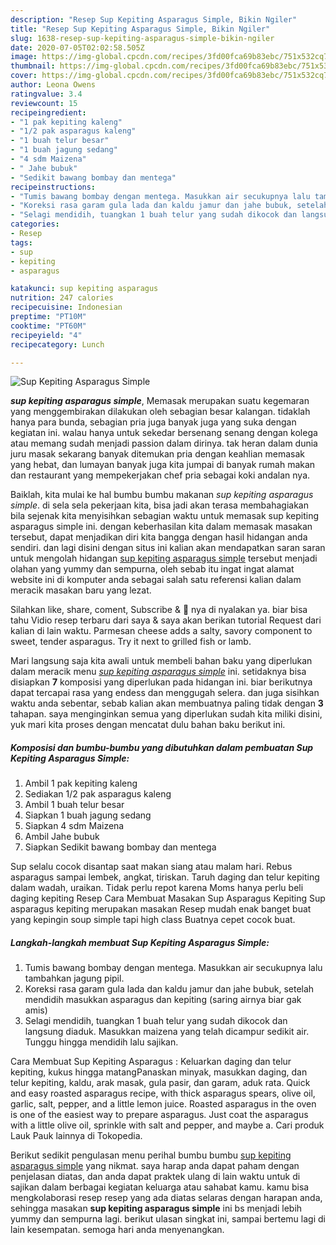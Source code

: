 ```yaml
---
description: "Resep Sup Kepiting Asparagus Simple, Bikin Ngiler"
title: "Resep Sup Kepiting Asparagus Simple, Bikin Ngiler"
slug: 1638-resep-sup-kepiting-asparagus-simple-bikin-ngiler
date: 2020-07-05T02:02:58.505Z
image: https://img-global.cpcdn.com/recipes/3fd00fca69b83ebc/751x532cq70/sup-kepiting-asparagus-simple-foto-resep-utama.jpg
thumbnail: https://img-global.cpcdn.com/recipes/3fd00fca69b83ebc/751x532cq70/sup-kepiting-asparagus-simple-foto-resep-utama.jpg
cover: https://img-global.cpcdn.com/recipes/3fd00fca69b83ebc/751x532cq70/sup-kepiting-asparagus-simple-foto-resep-utama.jpg
author: Leona Owens
ratingvalue: 3.4
reviewcount: 15
recipeingredient:
- "1 pak kepiting kaleng"
- "1/2 pak asparagus kaleng"
- "1 buah telur besar"
- "1 buah jagung sedang"
- "4 sdm Maizena"
- " Jahe bubuk"
- "Sedikit bawang bombay dan mentega"
recipeinstructions:
- "Tumis bawang bombay dengan mentega. Masukkan air secukupnya lalu tambahkan jagung pipil."
- "Koreksi rasa garam gula lada dan kaldu jamur dan jahe bubuk, setelah mendidih masukkan asparagus dan kepiting (saring airnya biar gak amis)"
- "Selagi mendidih, tuangkan 1 buah telur yang sudah dikocok dan langsung diaduk. Masukkan maizena yang telah dicampur sedikit air. Tunggu hingga mendidih lalu sajikan."
categories:
- Resep
tags:
- sup
- kepiting
- asparagus

katakunci: sup kepiting asparagus 
nutrition: 247 calories
recipecuisine: Indonesian
preptime: "PT10M"
cooktime: "PT60M"
recipeyield: "4"
recipecategory: Lunch

---
```



![Sup Kepiting Asparagus Simple](https://img-global.cpcdn.com/recipes/3fd00fca69b83ebc/751x532cq70/sup-kepiting-asparagus-simple-foto-resep-utama.jpg)

<b><i>sup kepiting asparagus simple</i></b>, Memasak merupakan suatu kegemaran yang menggembirakan dilakukan oleh sebagian besar kalangan. tidaklah hanya para bunda, sebagian pria juga banyak juga yang suka dengan kegiatan ini. walau hanya untuk sekedar bersenang senang dengan kolega atau memang sudah menjadi passion dalam dirinya. tak heran dalam dunia juru masak sekarang banyak ditemukan pria dengan keahlian memasak yang hebat, dan lumayan banyak juga kita jumpai di banyak rumah makan dan restaurant yang mempekerjakan chef pria sebagai koki andalan nya.

Baiklah, kita mulai ke hal bumbu bumbu makanan <i>sup kepiting asparagus simple</i>. di sela sela pekerjaan kita, bisa jadi akan terasa membahagiakan bila sejenak kita menyisihkan sebagian waktu untuk memasak sup kepiting asparagus simple ini. dengan keberhasilan kita dalam memasak masakan tersebut, dapat menjadikan diri kita bangga dengan hasil hidangan anda sendiri. dan lagi disini dengan situs ini kalian akan mendapatkan saran saran untuk mengolah hidangan <u>sup kepiting asparagus simple</u> tersebut menjadi olahan yang yummy dan sempurna, oleh sebab itu ingat ingat alamat website ini di komputer anda sebagai salah satu referensi kalian dalam meracik masakan baru yang lezat.

Silahkan like, share, coment, Subscribe &amp; 🔔 nya di nyalakan ya. biar bisa tahu Vidio resep terbaru dari saya &amp; saya akan berikan tutorial Request dari kalian di lain waktu. Parmesan cheese adds a salty, savory component to sweet, tender asparagus. Try it next to grilled fish or lamb.


Mari langsung saja kita awali untuk membeli bahan baku yang diperlukan dalam meracik menu <u><i>sup kepiting asparagus simple</i></u> ini. setidaknya bisa disiapkan <b>7</b> komposisi yang diperlukan pada hidangan ini. biar berikutnya dapat tercapai rasa yang endess dan menggugah selera. dan juga sisihkan waktu anda sebentar, sebab kalian akan membuatnya paling tidak dengan <b>3</b> tahapan. saya menginginkan semua yang diperlukan sudah kita miliki disini, yuk mari kita proses dengan mencatat dulu bahan baku berikut ini.

<!--inarticleads1-->

##### Komposisi dan bumbu-bumbu yang dibutuhkan dalam pembuatan Sup Kepiting Asparagus Simple:

1. Ambil 1 pak kepiting kaleng
1. Sediakan 1/2 pak asparagus kaleng
1. Ambil 1 buah telur besar
1. Siapkan 1 buah jagung sedang
1. Siapkan 4 sdm Maizena
1. Ambil  Jahe bubuk
1. Siapkan Sedikit bawang bombay dan mentega


Sup selalu cocok disantap saat makan siang atau malam hari. Rebus asparagus sampai lembek, angkat, tiriskan. Taruh daging dan telur kepiting dalam wadah, uraikan. Tidak perlu repot karena Moms hanya perlu beli daging kepiting Resep Cara Membuat Masakan Sup Asparagus Kepiting Sup asparagus kepiting merupakan masakan Resep mudah enak banget buat yang kepingin soup simple tapi high class Buatnya cepet cocok buat. 

<!--inarticleads2-->

##### Langkah-langkah membuat Sup Kepiting Asparagus Simple:

1. Tumis bawang bombay dengan mentega. Masukkan air secukupnya lalu tambahkan jagung pipil.
1. Koreksi rasa garam gula lada dan kaldu jamur dan jahe bubuk, setelah mendidih masukkan asparagus dan kepiting (saring airnya biar gak amis)
1. Selagi mendidih, tuangkan 1 buah telur yang sudah dikocok dan langsung diaduk. Masukkan maizena yang telah dicampur sedikit air. Tunggu hingga mendidih lalu sajikan.


Cara Membuat Sup Kepiting Asparagus : Keluarkan daging dan telur kepiting, kukus hingga matangPanaskan minyak, masukkan daging, dan telur kepiting, kaldu, arak masak, gula pasir, dan garam, aduk rata. Quick and easy roasted asparagus recipe, with thick asparagus spears, olive oil, garlic, salt, pepper, and a little lemon juice. Roasted asparagus in the oven is one of the easiest way to prepare asparagus. Just coat the asparagus with a little olive oil, sprinkle with salt and pepper, and maybe a. Cari produk Lauk Pauk lainnya di Tokopedia. 

Berikut sedikit pengulasan menu perihal bumbu bumbu <u>sup kepiting asparagus simple</u> yang nikmat. saya harap anda dapat paham dengan penjelasan diatas, dan anda dapat praktek ulang di lain waktu untuk di sajikan dalam berbagai kegiatan keluarga atau sahabat kamu. kamu bisa mengkolaborasi resep resep yang ada diatas selaras dengan harapan anda, sehingga masakan <b>sup kepiting asparagus simple</b> ini bs menjadi lebih yummy dan sempurna lagi. berikut ulasan singkat ini, sampai bertemu lagi di lain kesempatan. semoga hari anda menyenangkan.
